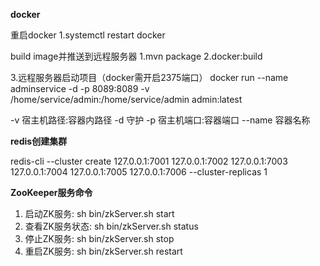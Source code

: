 **docker**

重启docker
1.systemctl restart docker

build image并推送到远程服务器
1.mvn package
2.docker:build

3.远程服务器启动项目（docker需开启2375端口）
docker run --name adminservice -d -p 8089:8089  -v /home/service/admin:/home/service/admin  admin:latest 

-v 宿主机路径:容器内路径
-d 守护
-p 宿主机端口:容器端口
--name 容器名称


**redis创建集群**

redis-cli --cluster create 127.0.0.1:7001 127.0.0.1:7002 127.0.0.1:7003 127.0.0.1:7004 127.0.0.1:7005 127.0.0.1:7006 --cluster-replicas 1



**ZooKeeper服务命令**
1. 启动ZK服务:       sh bin/zkServer.sh start
2. 查看ZK服务状态:    sh bin/zkServer.sh status
3. 停止ZK服务:       sh bin/zkServer.sh stop
4. 重启ZK服务:       sh bin/zkServer.sh restart
